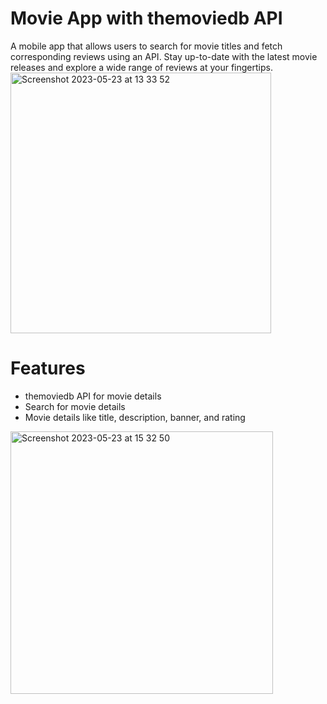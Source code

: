 # Movie App with themoviedb API
A mobile app that allows users to search for movie titles and fetch corresponding reviews using an API. Stay up-to-date with the latest movie releases and explore a wide range of reviews at your fingertips.
<img width="417" alt="Screenshot 2023-05-23 at 13 33 52" src="https://github.com/dusanlos/movie-review-searcher/assets/128394907/dad28f2f-432e-4e87-8a14-64bbfa7e5288">
# Features
- themoviedb API for movie details
- Search for movie details
- Movie details like title, description, banner, and rating
<img width="420" alt="Screenshot 2023-05-23 at 15 32 50" src="https://github.com/dusanlos/movie-review-searcher/assets/128394907/20d339eb-48ac-452e-b9a8-7255ac050e6b">
